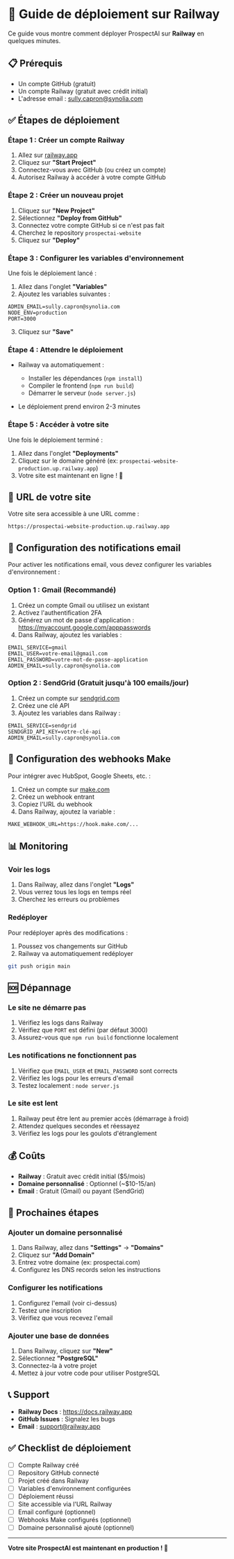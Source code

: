 # 🚀 Guide de déploiement sur Railway

Ce guide vous montre comment déployer ProspectAI sur **Railway** en quelques minutes.

## 📋 Prérequis

- Un compte GitHub (gratuit)
- Un compte Railway (gratuit avec crédit initial)
- L'adresse email : sully.capron@synolia.com

## ✅ Étapes de déploiement

### Étape 1 : Créer un compte Railway

1. Allez sur [railway.app](https://railway.app)
2. Cliquez sur **"Start Project"**
3. Connectez-vous avec GitHub (ou créez un compte)
4. Autorisez Railway à accéder à votre compte GitHub

### Étape 2 : Créer un nouveau projet

1. Cliquez sur **"New Project"**
2. Sélectionnez **"Deploy from GitHub"**
3. Connectez votre compte GitHub si ce n'est pas fait
4. Cherchez le repository `prospectai-website`
5. Cliquez sur **"Deploy"**

### Étape 3 : Configurer les variables d'environnement

Une fois le déploiement lancé :

1. Allez dans l'onglet **"Variables"**
2. Ajoutez les variables suivantes :

```
ADMIN_EMAIL=sully.capron@synolia.com
NODE_ENV=production
PORT=3000
```

3. Cliquez sur **"Save"**

### Étape 4 : Attendre le déploiement

- Railway va automatiquement :
  - Installer les dépendances (`npm install`)
  - Compiler le frontend (`npm run build`)
  - Démarrer le serveur (`node server.js`)

- Le déploiement prend environ 2-3 minutes

### Étape 5 : Accéder à votre site

Une fois le déploiement terminé :

1. Allez dans l'onglet **"Deployments"**
2. Cliquez sur le domaine généré (ex: `prospectai-website-production.up.railway.app`)
3. Votre site est maintenant en ligne ! 🎉

## 🔗 URL de votre site

Votre site sera accessible à une URL comme :
```
https://prospectai-website-production.up.railway.app
```

## 📧 Configuration des notifications email

Pour activer les notifications email, vous devez configurer les variables d'environnement :

### Option 1 : Gmail (Recommandé)

1. Créez un compte Gmail ou utilisez un existant
2. Activez l'authentification 2FA
3. Générez un mot de passe d'application : https://myaccount.google.com/apppasswords
4. Dans Railway, ajoutez les variables :

```
EMAIL_SERVICE=gmail
EMAIL_USER=votre-email@gmail.com
EMAIL_PASSWORD=votre-mot-de-passe-application
ADMIN_EMAIL=sully.capron@synolia.com
```

### Option 2 : SendGrid (Gratuit jusqu'à 100 emails/jour)

1. Créez un compte sur [sendgrid.com](https://sendgrid.com)
2. Créez une clé API
3. Ajoutez les variables dans Railway :

```
EMAIL_SERVICE=sendgrid
SENDGRID_API_KEY=votre-clé-api
ADMIN_EMAIL=sully.capron@synolia.com
```

## 🔗 Configuration des webhooks Make

Pour intégrer avec HubSpot, Google Sheets, etc. :

1. Créez un compte sur [make.com](https://make.com)
2. Créez un webhook entrant
3. Copiez l'URL du webhook
4. Dans Railway, ajoutez la variable :

```
MAKE_WEBHOOK_URL=https://hook.make.com/...
```

## 📊 Monitoring

### Voir les logs

1. Dans Railway, allez dans l'onglet **"Logs"**
2. Vous verrez tous les logs en temps réel
3. Cherchez les erreurs ou problèmes

### Redéployer

Pour redéployer après des modifications :

1. Poussez vos changements sur GitHub
2. Railway va automatiquement redéployer

```bash
git push origin main
```

## 🆘 Dépannage

### Le site ne démarre pas

1. Vérifiez les logs dans Railway
2. Vérifiez que `PORT` est défini (par défaut 3000)
3. Assurez-vous que `npm run build` fonctionne localement

### Les notifications ne fonctionnent pas

1. Vérifiez que `EMAIL_USER` et `EMAIL_PASSWORD` sont corrects
2. Vérifiez les logs pour les erreurs d'email
3. Testez localement : `node server.js`

### Le site est lent

1. Railway peut être lent au premier accès (démarrage à froid)
2. Attendez quelques secondes et réessayez
3. Vérifiez les logs pour les goulots d'étranglement

## 💰 Coûts

- **Railway** : Gratuit avec crédit initial ($5/mois)
- **Domaine personnalisé** : Optionnel (~$10-15/an)
- **Email** : Gratuit (Gmail) ou payant (SendGrid)

## 🎯 Prochaines étapes

### Ajouter un domaine personnalisé

1. Dans Railway, allez dans **"Settings"** → **"Domains"**
2. Cliquez sur **"Add Domain"**
3. Entrez votre domaine (ex: prospectai.com)
4. Configurez les DNS records selon les instructions

### Configurer les notifications

1. Configurez l'email (voir ci-dessus)
2. Testez une inscription
3. Vérifiez que vous recevez l'email

### Ajouter une base de données

1. Dans Railway, cliquez sur **"New"**
2. Sélectionnez **"PostgreSQL"**
3. Connectez-la à votre projet
4. Mettez à jour votre code pour utiliser PostgreSQL

## 📞 Support

- **Railway Docs** : https://docs.railway.app
- **GitHub Issues** : Signalez les bugs
- **Email** : support@railway.app

## ✅ Checklist de déploiement

- [ ] Compte Railway créé
- [ ] Repository GitHub connecté
- [ ] Projet créé dans Railway
- [ ] Variables d'environnement configurées
- [ ] Déploiement réussi
- [ ] Site accessible via l'URL Railway
- [ ] Email configuré (optionnel)
- [ ] Webhooks Make configurés (optionnel)
- [ ] Domaine personnalisé ajouté (optionnel)

---

**Votre site ProspectAI est maintenant en production ! 🚀**

